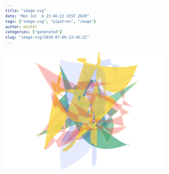 ```yaml
---
title: "image-svg"
date: "Mon Jul  6 23:46:22 CEST 2020"
tags: ["image-svg", "pipotron", "image"]
author: m1ch3l
categories: ["generated"]
slug: "image-svg/2020-07-06-23:46:22"
---
```


![](image.svg)
